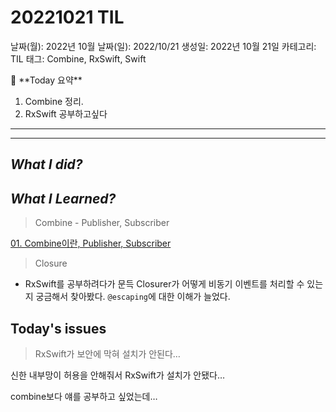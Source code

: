 # 20221021 TIL

날짜(월): 2022년 10월
날짜(일): 2022/10/21
생성일: 2022년 10월 21일
카테고리: TIL
태그: Combine, RxSwift, Swift

<aside>
🌟 **Today 요약**

1. Combine 정리.
2. RxSwift 공부하고싶다

---

---

</aside>

## *What I did?*

## *What I Learned?*

> Combine - Publisher, Subscriber
> 

[01. Combine이란, Publisher, Subscriber](https://www.notion.so/01-Combine-Publisher-Subscriber-067f569e6f9b4328bfd6b8ec61f47b7e) 

> Closure
> 
- RxSwift를 공부하려다가 문득 Closurer가 어떻게 비동기 이벤트를 처리할 수 있는지 궁금해서 찾아봤다.
`@escaping`에 대한 이해가 늘었다.

## Today's issues

> RxSwift가 보안에 막혀 설치가 안된다…
> 

신한 내부망이 허용을 안해줘서 RxSwift가 설치가 안됐다… 

combine보다 얘를 공부하고 싶었는데…
